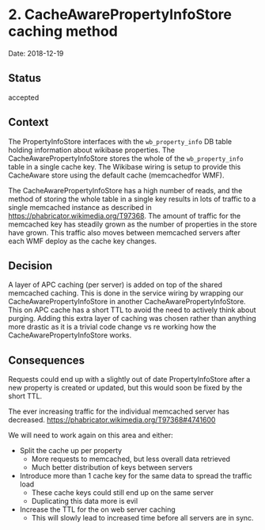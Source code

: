 # 2. CacheAwarePropertyInfoStore caching method

Date: 2018-12-19

## Status

accepted

## Context

The PropertyInfoStore interfaces with the `wb_property_info` DB table holding information about wikibase properties.
The CacheAwarePropertyInfoStore stores the whole of the `wb_property_info` table in a single cache key.
The Wikibase wiring is setup to provide this CacheAware store using the default cache (memcachedfor WMF).

The CacheAwarePropertyInfoStore has a high number of reads, and the method of storing the whole table in a single key
results in lots of traffic to a single memcached instance as described in https://phabricator.wikimedia.org/T97368.
The amount of traffic for the memcached key has steadily grown as the number of properties in the store have grown.
This traffic also moves between memcached servers after each WMF deploy as the cache key changes.

## Decision

A layer of APC caching (per server) is added on top of the shared memcached caching.
This is done in the service wiring by wrapping our CacheAwarePropertyInfoStore in another CacheAwarePropertyInfoStore.
This on APC cache has a short TTL to avoid the need to actively think about purging.
Adding this extra layer of caching was chosen rather than anything more drastic as it is a trivial code change vs re working how the CacheAwarePropertyInfoStore works.

## Consequences

Requests could end up with a slightly out of date PropertyInfoStore after a new property is created or updated, but
this would soon be fixed by the short TTL.

The ever increasing traffic for the individual memcached server has decreased.
https://phabricator.wikimedia.org/T97368#4741600

We will need to work again on this area and either:
 - Split the cache up per property
   - More requests to memcached, but less overall data retrieved
   - Much better distribution of keys between servers
 - Introduce more than 1 cache key for the same data to spread the traffic load
   - These cache keys could still end up on the same server
   - Duplicating this data more is evil
 - Increase the TTL for the on web server caching
   - This will slowly lead to increased time before all servers are in sync.
